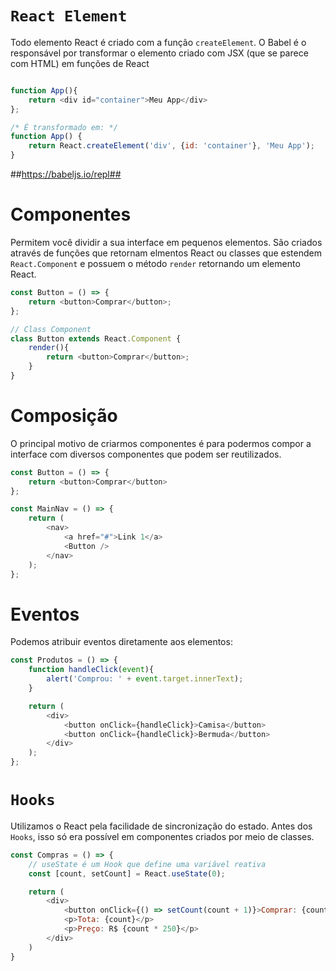 # `React Element`

Todo elemento React é criado com a função `createElement`. O Babel é o responsável por transformar o elemento criado com JSX (que se parece com HTML) em funções de React

```js

function App(){
    return <div id="container">Meu App</div>
};

/* É transformado em: */
function App() {
    return React.createElement('div', {id: 'container'}, 'Meu App');
}
```

##https://babeljs.io/repl##

# Componentes

Permitem você dividir a sua interface em pequenos elementos. São criados através de funções que retornam elmentos React ou classes que estendem `React.Component` e possuem o método `render` retornando um elemento React.

```js
const Button = () => {
    return <button>Comprar</button>;
};

// Class Component
class Button extends React.Component {
    render(){
        return <button>Comprar</button>;
    }
}

```

# Composição
O principal motivo de criarmos componentes é para podermos compor a interface com diversos componentes que podem ser reutilizados.

```js
const Button = () => {
    return <button>Comprar</button>
};

const MainNav = () => {
    return (
        <nav>
            <a href="#">Link 1</a>
            <Button />
        </nav>
    );
};
```

# Eventos
Podemos atribuir eventos diretamente aos elementos:

```js
const Produtos = () => {
    function handleClick(event){
        alert('Comprou: ' + event.target.innerText);
    }

    return (
        <div>
            <button onClick={handleClick}>Camisa</button>        
            <button onClick={handleClick}>Bermuda</button>        
        </div>
    );
};
```

# `Hooks`
Utilizamos o React pela facilidade de sincronização do estado.
Antes dos `Hooks`, isso só era possível em componentes criados por meio de classes.

```js
const Compras = () => {
    // useState é um Hook que define uma variável reativa
    const [count, setCount] = React.useState(0);

    return (
        <div>
            <button onClick={() => setCount(count + 1)}>Comprar: {count}
            <p>Tota: {count}</p>
            <p>Preço: R$ {count * 250}</p>
        </div>
    )
}
```
